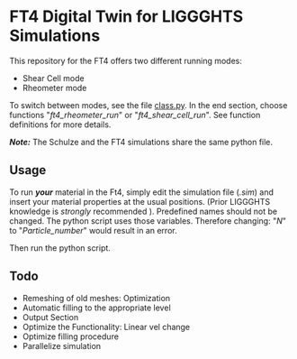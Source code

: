 # FT4 Digital Twin for LIGGGHTS Simulations

This repository for the FT4 offers two different running modes:
- Shear Cell mode
- Rheometer mode

To switch between modes, see the file [class.py](class.py).
In the end section, choose functions "_ft4\_rheometer\_run_" or "_ft4\_shear\_cell\_run_".
See function definitions for more details.


***Note:*** The Schulze and the FT4 simulations share the same python file.



## Usage

To run ***your*** material in the Ft4, simply edit the simulation file (_.sim_) and insert your material properties at the usual positions. (Prior LIGGGHTS knowledge is _strongly_ recommended ). Predefined names should not be changed. The python script uses those variables. Therefore changing: "_N_"  to "_Particle\_number_"   would result in an error.

Then run the python script.


## Todo
- Remeshing of old meshes: Optimization
- Automatic filling to the appropriate level
- Output Section
- Optimize the Functionality: Linear vel change
- Optimize filling procedure
- Parallelize simulation
